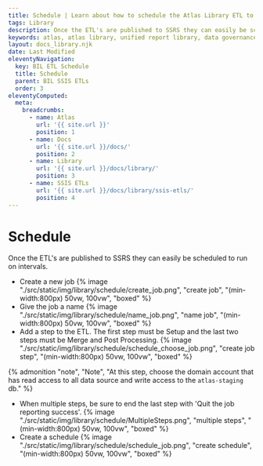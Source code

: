 ```yaml
---
title: Schedule | Learn about how to schedule the Atlas Library ETL to run periodically on your SSIS server.
tags: Library
description: Once the ETL's are published to SSRS they can easily be scheduled to run on intervals. Create a new job. Give the job a name. Add a step to the ETL. The first step must be Setup and the last two steps must be Merge and Post Processing. When multiple steps, be sure to end the last step with 'Quit the job reporting success'.
keywords: atlas, atlas library, unified report library, data governance, database, etl, schedule, run, ssis
layout: docs_library.njk
date: Last Modified
eleventyNavigation:
  key: BIL ETL Schedule
  title: Schedule
  parent: BIL SSIS ETLs
  order: 3
eleventyComputed:
  meta:
    breadcrumbs:
      - name: Atlas
        url: '{{ site.url }}'
        position: 1
      - name: Docs
        url: '{{ site.url }}/docs/'
        position: 2
      - name: Library
        url: '{{ site.url }}/docs/library/'
        position: 3
      - name: SSIS ETLs
        url: '{{ site.url }}/docs/library/ssis-etls/'
        position: 4
---
```


# Schedule

Once the ETL's are published to SSRS they can easily be scheduled to run on intervals.

- Create a new job
  {% image "./src/static/img/library/schedule/create_job.png", "create job", "(min-width:800px) 50vw, 100vw", "boxed" %}
- Give the job a name
  {% image "./src/static/img/library/schedule/name_job.png", "name job", "(min-width:800px) 50vw, 100vw", "boxed" %}
- Add a step to the ETL. The first step must be Setup and the last two steps must be Merge and Post Processing.
  {% image "./src/static/img/library/schedule/schedule_choose_job.png", "create job step", "(min-width:800px) 50vw, 100vw", "boxed" %}

{% admonition
  "note",
  "Note",
  "At this step, choose the domain account that has read access to all data source and write access to the ``atlas-staging`` db."
%}

- When multiple steps, be sure to end the last step with 'Quit the job reporting success'.
  {% image "./src/static/img/library/schedule/MultipleSteps.png", "multiple steps", "(min-width:800px) 50vw, 100vw", "boxed" %}
- Create a schedule
  {% image "./src/static/img/library/schedule/schedule_job.png", "create schedule", "(min-width:800px) 50vw, 100vw", "boxed" %}
